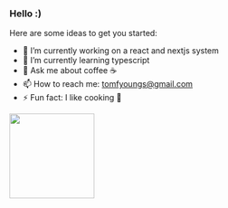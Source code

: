 ### Hello :)

Here are some ideas to get you started:

- 🔭 I’m currently working on a react and nextjs system
- 🌱 I’m currently learning typescript 
- 💬 Ask me about coffee ☕
- 📫 How to reach me: tomfyoungs@gmail.com
- ⚡ Fun fact: I like cooking 🍰
<img src="https://media2.giphy.com/media/13UZisxBxkjPwI/giphy.gif?cid=ecf05e47nc9ckuqyxivpfhzbulmen0e0gwhqxcgaacca64ae&rid=giphy.gif&ct=g" width="150"/>
